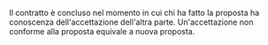 Il contratto è concluso nel momento in cui chi ha fatto la proposta ha conoscenza dell'accettazione dell'altra parte.
Un'accettazione non conforme alla proposta equivale a nuova proposta.
